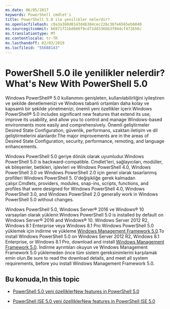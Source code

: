 ```yaml
---
ms.date: 06/05/2017
keywords: PowerShell cmdlet'i
title: PowerShell 5.0 ile yenilikler nelerdir?
ms.openlocfilehash: c9a3a360d0143d4b384cec226c36fe6565eb6040
ms.sourcegitcommit: b6871f21bd666f9cd71dd336bb3f844cf472b56c
ms.translationtype: MT
ms.contentlocale: tr-TR
ms.lasthandoff: 02/03/2019
ms.locfileid: "55688143"
---
```

# <a name="whats-new-with-powershell-50"></a><span data-ttu-id="7546e-103">PowerShell 5.0 ile yenilikler nelerdir?</span><span class="sxs-lookup"><span data-stu-id="7546e-103">What's New With PowerShell 5.0</span></span>
<span data-ttu-id="7546e-104">Windows PowerShell® 5.0 kullanımını genişleten, kullanılabilirliğini iyileştiren ve şekilde denetlemenizi ve Windows tabanlı ortamları daha kolay ve kapsamlı bir şekilde yönetmenizi, önemli yeni özellikler içerir.</span><span class="sxs-lookup"><span data-stu-id="7546e-104">Windows PowerShell® 5.0 includes significant new features that extend its use, improve its usability, and allow you to control and manage Windows-based environments more easily and comprehensively.</span></span>  <span data-ttu-id="7546e-105">Önemli geliştirmeler Desired State Configuration, güvenlik, performans, uzaktan iletişim ve dil geliştirmelerini alanlardır.</span><span class="sxs-lookup"><span data-stu-id="7546e-105">The major improvements are in the areas of Desired State Configuration, security, performance, remoting, and language enhancements.</span></span>

<span data-ttu-id="7546e-106">Windows PowerShell 5.0 geriye dönük olarak uyumludur.</span><span class="sxs-lookup"><span data-stu-id="7546e-106">Windows PowerShell 5.0 is backward-compatible.</span></span> <span data-ttu-id="7546e-107">Cmdlet'leri, sağlayıcıları, modüller, ek bileşenler, betikleri, işlevleri ve Windows PowerShell 4.0, Windows PowerShell 3.0 ve Windows PowerShell 2.0 için genel olarak tasarlanmış profilleri Windows PowerShell 5. 0'değişikliğe gerek kalmadan çalışır.</span><span class="sxs-lookup"><span data-stu-id="7546e-107">Cmdlets, providers, modules, snap-ins, scripts, functions, and profiles that were designed for Windows PowerShell 4.0, Windows PowerShell 3.0, and Windows PowerShell 2.0 generally work in Windows PowerShell 5.0 without changes.</span></span>

<span data-ttu-id="7546e-108">Windows PowerShell 5.0, Windows Server® 2016 ve Windows® 10 varsayılan olarak yüklenir.</span><span class="sxs-lookup"><span data-stu-id="7546e-108">Windows PowerShell 5.0 is installed by default on Windows Server® 2016 and Windows® 10.</span></span> <span data-ttu-id="7546e-109">Windows Server 2012 R2, Windows 8.1 Enterprise veya Windows 8.1 Pro Windows PowerShell 5.0 yüklemek için indirme ve yükleme [Windows Management Framework 5.0](https://go.microsoft.com/fwlink/?linkid=830436).</span><span class="sxs-lookup"><span data-stu-id="7546e-109">To install Windows PowerShell 5.0 on Windows Server 2012 R2, Windows 8.1 Enterprise, or Windows 8.1 Pro, download and install [Windows Management Framework 5.0](https://go.microsoft.com/fwlink/?linkid=830436).</span></span> <span data-ttu-id="7546e-110">İndirme ayrıntıları okuyun ve Windows Management Framework 5.0 yüklemeden önce tüm sistem gereksinimlerini karşılamak emin olun.</span><span class="sxs-lookup"><span data-stu-id="7546e-110">Be sure to read the download details, and meet all system requirements, before you install Windows Management Framework 5.0.</span></span>

## <a name="in-this-topic"></a><span data-ttu-id="7546e-111">Bu konuda,</span><span class="sxs-lookup"><span data-stu-id="7546e-111">In this topic</span></span>

- [<span data-ttu-id="7546e-112">PowerShell 5.0 yeni özellikler</span><span class="sxs-lookup"><span data-stu-id="7546e-112">New features in  PowerShell 5.0</span></span>](What-s-New-in-Windows-PowerShell-50.md)

- [<span data-ttu-id="7546e-113">PowerShell ISE 5.0 yeni özellikler</span><span class="sxs-lookup"><span data-stu-id="7546e-113">New features in PowerShell ISE 5.0</span></span>](What-s-New-in-the-PowerShell-50-ISE.md)

<!--
- New features in Windows PowerShell 4.0

- New features in Windows PowerShell 3.0
-->
